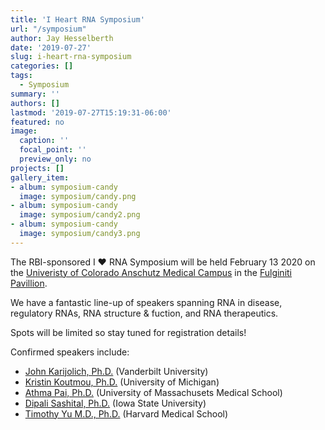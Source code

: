 ```yaml
---
title: 'I Heart RNA Symposium'
url: "/symposium"
author: Jay Hesselberth
date: '2019-07-27'
slug: i-heart-rna-symposium
categories: []
tags:
  - Symposium
summary: ''
authors: []
lastmod: '2019-07-27T15:19:31-06:00'
featured: no
image:
  caption: ''
  focal_point: ''
  preview_only: no
projects: []
gallery_item:
- album: symposium-candy
  image: symposium/candy.png
- album: symposium-candy
  image: symposium/candy2.png
- album: symposium-candy
  image: symposium/candy3.png
---
```


The RBI-sponsored I :heart: RNA Symposium will be held February 13 2020 on the [Univeristy of Colorado Anschutz Medical Campus](http://cuanschutz.edu) in the [Fulginiti Pavillion](http://www.ucdenver.edu/academics/colleges/medicalschool/centers/BioethicsHumanities/AboutUs/Pages/Fulginiti%20Pavilion.aspx).

We have a fantastic line-up of speakers spanning RNA in disease, regulatory
RNAs, RNA structure & fuction, and RNA therapeutics.

Spots will be limited so stay tuned for registration details!

Confirmed speakers include:

- [John Karijolich, Ph.D.](https://www.vumc.org/karijolich-lab/person/john-karijolich-phd) (Vanderbilt University)
- [Kristin Koutmou, Ph.D.](https://www.koutmoulab.com/) (University of Michigan)
- [Athma Pai, Ph.D.](http://pai-lab.org/) (University of Massachusets Medical School)
- [Dipali Sashital, Ph.D.](http://www.sashitallab.org/) (Iowa State University)
- [Timothy Yu M.D., Ph.D.](https://www.theyulab.org/) (Harvard Medical School)

<!-- {{< gallery album="symposium-candy" >}} -->
